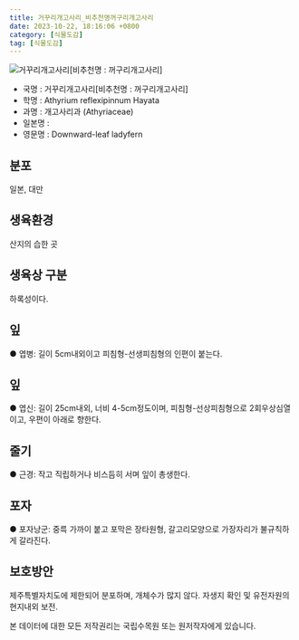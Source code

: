 ```yaml
---
title: 거꾸리개고사리_비추천명꺼구리개고사리
date: 2023-10-22, 18:16:06 +0800
category: [식물도감]
tag: [식물도감]
---
```




![거꾸리개고사리[비추천명 : 꺼구리개고사리]](http://www.nature.go.kr/fileUpload/plants/basic/Aspleniaceae/Asplenium/3948/1_th2.JPG)
- 국명 : 거꾸리개고사리[비추천명 : 꺼구리개고사리]
- 학명 : Athyrium reflexipinnum Hayata
- 과명 : 개고사리과 (Athyriaceae)
- 일본명 : 
- 영문명 : Downward-leaf ladyfern


## 분포
일본, 대만
## 생육환경
산지의 습한 곳 
## 생육상 구분
하록성이다. 
## 잎
● 엽병: 길이 5cm내외이고 피침형-선생피침형의 인편이 붙는다. 
## 잎
● 엽신: 길이 25cm내외, 너비 4-5cm정도이며, 피침형-선상피침형으로 2회우상심열이고, 우편이 아래로 향한다. 
## 줄기
● 근경: 작고 직립하거나 비스듬히 서며 잎이 총생한다. 
## 포자
● 포자낭군: 중륵 가까이 붙고 포막은 장타원형, 갈고리모양으로 가장자리가 불규칙하게 갈라진다. 
## 보호방안
제주특별자치도에 제한되어 분포하며, 개체수가 많지 않다. 자생지 확인 및 유전자원의 현지내외 보전.






본 데이터에 대한 모든 저작권리는 국립수목원 또는 원저작자에게 있습니다.
